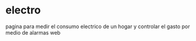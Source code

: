 # electro
pagina para medir el consumo electrico de un hogar y controlar el gasto por medio de alarmas web
